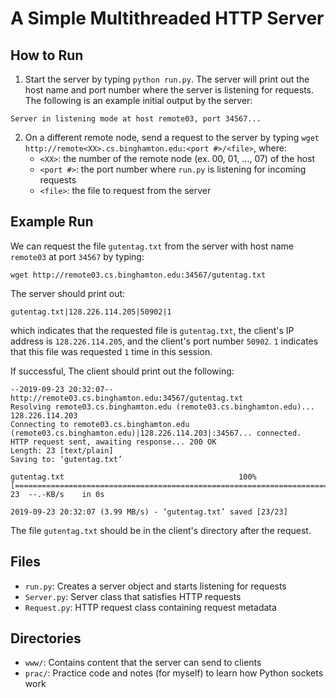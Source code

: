 # A Simple Multithreaded HTTP Server

## How to Run
1. Start the server by typing `python run.py`. The server will print out the host name and port number where the server is listening for requests. The following is an example initial output by the server:
```
Server in listening mode at host remote03, port 34567...
```
2. On a different remote node, send a request to the server by typing `wget http://remote<XX>.cs.binghamton.edu:<port #>/<file>`, where:
    * `<XX>`: the number of the remote node (ex. 00, 01, ..., 07) of the host
    * `<port #>`: the port number where `run.py` is listening for incoming requests
    * `<file>`: the file to request from the server

## Example Run
We can request the file `gutentag.txt` from the server with host name `remote03` at port `34567` by typing:
```
wget http://remote03.cs.binghamton.edu:34567/gutentag.txt
```

The server should print out:
```
gutentag.txt|128.226.114.205|50902|1
```
which indicates that the requested file is `gutentag.txt`, the client's IP address is `128.226.114.205`, and the client's port number `50902`. `1` indicates that this file was requested `1` time in this session.

If successful, The client should print out the following:
```
--2019-09-23 20:32:07--  http://remote03.cs.binghamton.edu:34567/gutentag.txt
Resolving remote03.cs.binghamton.edu (remote03.cs.binghamton.edu)... 128.226.114.203
Connecting to remote03.cs.binghamton.edu (remote03.cs.binghamton.edu)|128.226.114.203|:34567... connected.
HTTP request sent, awaiting response... 200 OK
Length: 23 [text/plain]
Saving to: ‘gutentag.txt’

gutentag.txt                                       100%[================================================================================================================>]      23  --.-KB/s    in 0s      

2019-09-23 20:32:07 (3.99 MB/s) - ‘gutentag.txt’ saved [23/23]
```
The file `gutentag.txt` should be in the client's directory after the request.

## Files 
* `run.py`: Creates a server object and starts listening for requests
* `Server.py`: Server class that satisfies HTTP requests
* `Request.py`: HTTP request class containing request metadata

## Directories
* `www/`: Contains content that the server can send to clients
* `prac/`: Practice code and notes (for myself) to learn how Python sockets work
